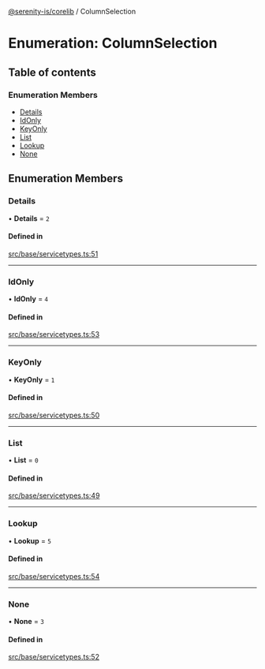 [@serenity-is/corelib](../README.md) / ColumnSelection

# Enumeration: ColumnSelection

## Table of contents

### Enumeration Members

- [Details](ColumnSelection.md#details)
- [IdOnly](ColumnSelection.md#idonly)
- [KeyOnly](ColumnSelection.md#keyonly)
- [List](ColumnSelection.md#list)
- [Lookup](ColumnSelection.md#lookup)
- [None](ColumnSelection.md#none)

## Enumeration Members

### Details

• **Details** = ``2``

#### Defined in

[src/base/servicetypes.ts:51](https://github.com/serenity-is/serenity/blob/master/packages/corelib/src/base/servicetypes.ts#L51)

___

### IdOnly

• **IdOnly** = ``4``

#### Defined in

[src/base/servicetypes.ts:53](https://github.com/serenity-is/serenity/blob/master/packages/corelib/src/base/servicetypes.ts#L53)

___

### KeyOnly

• **KeyOnly** = ``1``

#### Defined in

[src/base/servicetypes.ts:50](https://github.com/serenity-is/serenity/blob/master/packages/corelib/src/base/servicetypes.ts#L50)

___

### List

• **List** = ``0``

#### Defined in

[src/base/servicetypes.ts:49](https://github.com/serenity-is/serenity/blob/master/packages/corelib/src/base/servicetypes.ts#L49)

___

### Lookup

• **Lookup** = ``5``

#### Defined in

[src/base/servicetypes.ts:54](https://github.com/serenity-is/serenity/blob/master/packages/corelib/src/base/servicetypes.ts#L54)

___

### None

• **None** = ``3``

#### Defined in

[src/base/servicetypes.ts:52](https://github.com/serenity-is/serenity/blob/master/packages/corelib/src/base/servicetypes.ts#L52)

